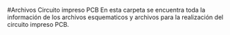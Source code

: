 #Archivos Circuito impreso PCB
En esta carpeta se encuentra toda la información de los archivos esquematicos y archivos para la realización del circuito impreso PCB.
